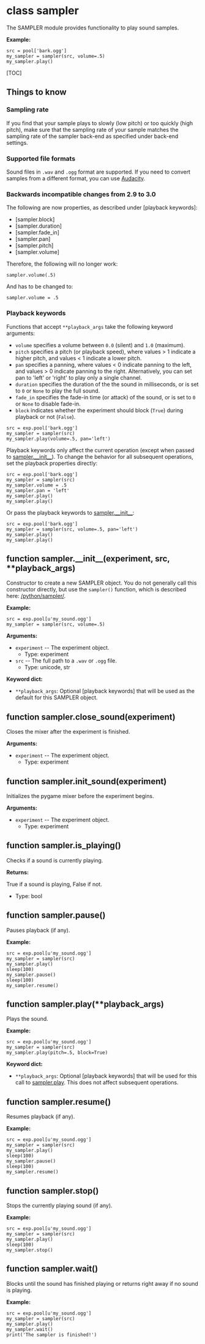 <div class="ClassDoc YAMLDoc" id="sampler" markdown="1">

# class __sampler__

The SAMPLER module provides functionality to play sound samples.

__Example:__

~~~ .python
src = pool['bark.ogg']
my_sampler = sampler(src, volume=.5)
my_sampler.play()
~~~

[TOC]

## Things to know

### Sampling rate

If you find that your sample plays to slowly (low pitch) or too quickly
(high pitch), make sure that the sampling rate of your sample matches
the sampling rate of the sampler back-end as specified under back-end
settings.

### Supported file formats

Sound files in `.wav` and `.ogg` format are supported. If you need to
convert samples from a different format, you can use
[Audacity](http://sourceforge.net/projects/audacity/).

### Backwards incompatible changes from 2.9 to 3.0

The following are now properties, as described under
[playback keywords]:

- [sampler.block]
- [sampler.duration]
- [sampler.fade_in]
- [sampler.pan]
- [sampler.pitch]
- [sampler.volume]

Therefore, the following will no longer work:

~~~ .python
sampler.volume(.5)
~~~

And has to be changed to:

~~~ .python
sampler.volume = .5
~~~

### Playback keywords

Functions that accept `**playback_args` take the following keyword
arguments:

- `volume` specifies a volume between `0.0` (silent) and `1.0`
  (maximum).
- `pitch` specifies a pitch (or playback speed), where values > 1
  indicate a higher pitch, and values < 1 indicate a lower pitch.
- `pan` specifies a panning, where values < 0 indicate panning to the
  left, and values > 0 indicate panning to the right. Alternatively, you
  can set pan to 'left' or 'right' to play only a single channel.
- `duration` specifies the duration of the the sound in milliseconds, or
  is set to `0` or `None` to play the full sound.
- `fade_in` specifies the fade-in time (or attack) of the sound, or is
  set to `0` or `None` to disable fade-in.
- `block` indicates whether the experiment should block (`True`) during
  playback or not (`False`).

~~~ .python
src = exp.pool['bark.ogg']
my_sampler = sampler(src)
my_sampler.play(volume=.5, pan='left')
~~~

Playback keywords only affect the current operation (except when passed
to [sampler.\_\_init\_\_][__init__]). To change the behavior for all
subsequent operations, set the playback properties directly:

~~~ .python
src = exp.pool['bark.ogg']
my_sampler = sampler(src)
my_sampler.volume = .5
my_sampler.pan = 'left'
my_sampler.play()
my_sampler.play()
~~~

Or pass the playback keywords to [sampler.\_\_init\_\_][__init__]:

~~~ .python
src = exp.pool['bark.ogg']
my_sampler = sampler(src, volume=.5, pan='left')
my_sampler.play()
my_sampler.play()
~~~

<div class="FunctionDoc YAMLDoc" id="sampler-__init__" markdown="1">

## function __sampler\.\_\_init\_\___\(experiment, src, \*\*playback\_args\)

Constructor to create a new SAMPLER object. You do not generally
call this constructor directly, but use the `sampler()` function,
which is described here: [/python/sampler/]().

__Example:__

~~~ .python
src = exp.pool[u'my_sound.ogg']
my_sampler = sampler(src, volume=.5)
~~~

__Arguments:__

- `experiment` -- The experiment object.
	- Type: experiment
- `src` -- The full path to a `.wav` or `.ogg` file.
	- Type: unicode, str

__Keyword dict:__

- `**playback_args`: Optional [playback keywords] that will be used as the default for this SAMPLER object.

</div>

[sampler.__init__]: #sampler-__init__
[__init__]: #sampler-__init__

<div class="FunctionDoc YAMLDoc" id="sampler-close_sound" markdown="1">

## function __sampler\.close\_sound__\(experiment\)

Closes the mixer after the experiment is finished.

__Arguments:__

- `experiment` -- The experiment object.
	- Type: experiment

</div>

[sampler.close_sound]: #sampler-close_sound
[close_sound]: #sampler-close_sound

<div class="FunctionDoc YAMLDoc" id="sampler-init_sound" markdown="1">

## function __sampler\.init\_sound__\(experiment\)

Initializes the pygame mixer before the experiment begins.

__Arguments:__

- `experiment` -- The experiment object.
	- Type: experiment

</div>

[sampler.init_sound]: #sampler-init_sound
[init_sound]: #sampler-init_sound

<div class="FunctionDoc YAMLDoc" id="sampler-is_playing" markdown="1">

## function __sampler\.is\_playing__\(\)

Checks if a sound is currently playing.

__Returns:__

True if a sound is playing, False if not.

- Type: bool

</div>

[sampler.is_playing]: #sampler-is_playing
[is_playing]: #sampler-is_playing

<div class="FunctionDoc YAMLDoc" id="sampler-pause" markdown="1">

## function __sampler\.pause__\(\)

Pauses playback (if any).

__Example:__

~~~ .python
src = exp.pool[u'my_sound.ogg']
my_sampler = sampler(src)
my_sampler.play()
sleep(100)
my_sampler.pause()
sleep(100)
my_sampler.resume()
~~~

</div>

[sampler.pause]: #sampler-pause
[pause]: #sampler-pause

<div class="FunctionDoc YAMLDoc" id="sampler-play" markdown="1">

## function __sampler\.play__\(\*\*playback\_args\)

Plays the sound.

__Example:__

~~~ .python
src = exp.pool[u'my_sound.ogg']
my_sampler = sampler(src)
my_sampler.play(pitch=.5, block=True)
~~~

__Keyword dict:__

- `**playback_args`: Optional [playback keywords] that will be used for this call to [sampler.play]. This does not affect subsequent operations.

</div>

[sampler.play]: #sampler-play
[play]: #sampler-play

<div class="FunctionDoc YAMLDoc" id="sampler-resume" markdown="1">

## function __sampler\.resume__\(\)

Resumes playback (if any).

__Example:__

~~~ .python
src = exp.pool[u'my_sound.ogg']
my_sampler = sampler(src)
my_sampler.play()
sleep(100)
my_sampler.pause()
sleep(100)
my_sampler.resume()
~~~

</div>

[sampler.resume]: #sampler-resume
[resume]: #sampler-resume

<div class="FunctionDoc YAMLDoc" id="sampler-stop" markdown="1">

## function __sampler\.stop__\(\)

Stops the currently playing sound (if any).

__Example:__

~~~ .python
src = exp.pool[u'my_sound.ogg']
my_sampler = sampler(src)
my_sampler.play()
sleep(100)
my_sampler.stop()
~~~

</div>

[sampler.stop]: #sampler-stop
[stop]: #sampler-stop

<div class="FunctionDoc YAMLDoc" id="sampler-wait" markdown="1">

## function __sampler\.wait__\(\)

Blocks until the sound has finished playing or returns right away if no sound is playing.

__Example:__

~~~ .python
src = exp.pool[u'my_sound.ogg']
my_sampler = sampler(src)
my_sampler.play()
my_sampler.wait()
print('The sampler is finished!')
~~~

</div>

[sampler.wait]: #sampler-wait
[wait]: #sampler-wait

</div>

[sampler]: #sampler

